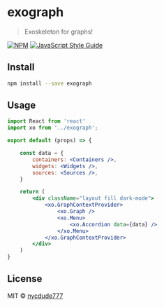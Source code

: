 # exograph

> Exoskeleton for graphs!

[![NPM](https://img.shields.io/npm/v/exograph.svg)](https://www.npmjs.com/package/exograph) [![JavaScript Style Guide](https://img.shields.io/badge/code_style-standard-brightgreen.svg)](https://standardjs.com)

## Install

```bash
npm install --save exograph
```

## Usage

```jsx
import React from 'react'
import xo from '../exograph';

export default (props) => {

    const data = {
        containers: <Containers />,
        widgets: <Widgets />,
        sources: <Sources />,
    }

    return (
        <div className="layout fill dark-mode">
            <xo.GraphContextProvider>
                <xo.Graph />
                <xo.Menu> 
                    <xo.Accordion data={data} />
                </xo.Menu>
            </xo.GraphContextProvider>
        </div>
    )
}
```











## License

MIT © [nycdude777](https://github.com/nycdude777)
